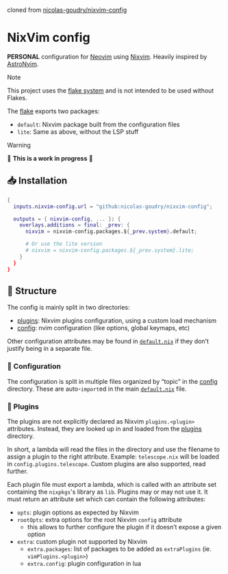 cloned from [nicolas-goudry/nixvim-config](https://github.com/nicolas-goudry/nixvim-config)

# NixVim config

**PERSONAL** configuration for [Neovim](https://neovim.io/) using [Nixvim](https://nix-community.github.io/nixvim/). Heavily inspired by [AstroNvim](https://astronvim.com/).

> [!NOTE]
> This project uses the [flake system](https://nixos.wiki/wiki/Flakes) and is not intended to be used without Flakes.

The [flake](./flake.nix) exports two packages:

- `default`: Nixvim package built from the configuration files
- `lite`: Same as above, without the LSP stuff

> [!WARNING]
> 🚧 **This is a work in progress** 🚧

## 📥 Installation

```nix
{
  inputs.nixvim-config.url = "github:nicolas-goudry/nixvim-config";

  outputs = { nixvim-config, ... }: {
    overlays.additions = final: _prev: {
      nixvim = nixvim-config.packages.${_prev.system}.default;

      # Or use the lite version
      # nixvim = nixvim-config.packages.${_prev.system}.lite;
    }
  }
}
```

## 🍱 Structure

The config is mainly split in two directories:

- [plugins](./plugins): Nixvim plugins configuration, using a custom load mechanism
- [config](./config): nvim configuration (like options, global keymaps, etc)

Other configuration attributes may be found in [`default.nix`](./default.nix) if they don’t justify being in a separate file.

### 🥣 Configuration

The configuration is split in multiple files organized by “topic” in the [config](./config) directory. These are auto-`import`ed in the main [`default.nix`](./default.nix) file.

### 🥢 Plugins

The plugins are not explicitly declared as Nixvim `plugins.<plugin>` attributes. Instead, they are looked up in and loaded from the [plugins](./plugins) directory.

In short, a lambda will read the files in the directory and use the filename to assign a plugin to the right attribute. Example: `telescope.nix` will be loaded in `config.plugins.telescope`. Custom plugins are also supported, read further.

Each plugin file must export a lambda, which is called with an attribute set containing the `nixpkgs`'s library as `lib`. Plugins may or may not use it. It must return an attribute set which can contain the following attributes:

- `opts`: plugin options as expected by Nixvim
- `rootOpts`: extra options for the root Nixvim `config` attribute
  - this allows to further configure the plugin if it doesn’t expose a given option
- `extra`: custom plugin not supported by Nixvim
  - `extra.packages`: list of packages to be added as `extraPlugins` (ie. `vimPlugins.<plugin>`)
  - `extra.config`: plugin configuration in lua
